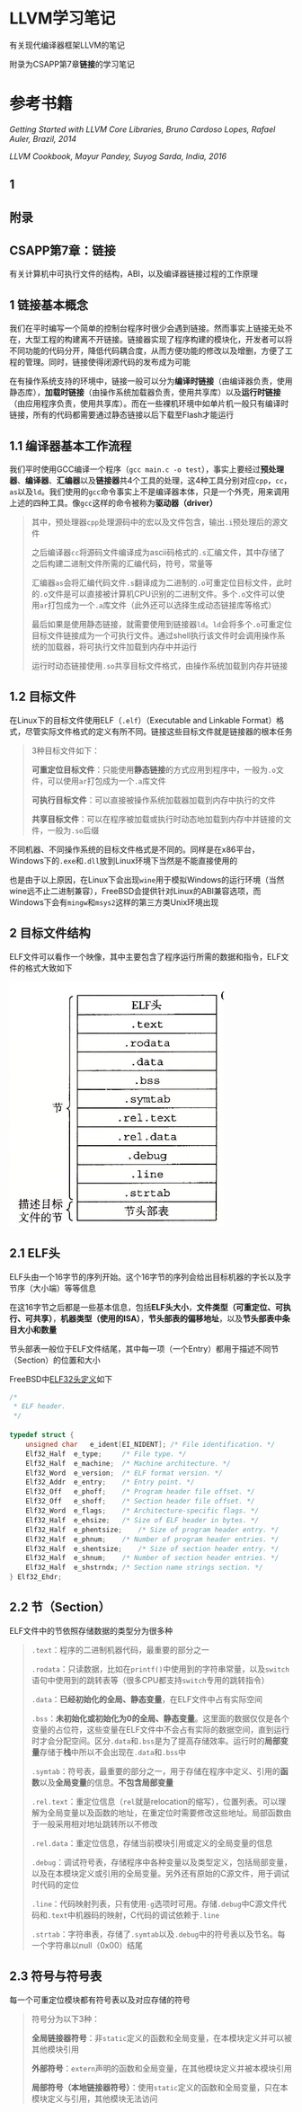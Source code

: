 # LLVM学习笔记

有关现代编译器框架LLVM的笔记

附录为CSAPP第7章**链接**的学习笔记

# 参考书籍

*Getting Started with LLVM Core Libraries, Bruno Cardoso Lopes, Rafael Auler, Brazil, 2014*

*LLVM Cookbook, Mayur Pandey, Suyog Sarda, India, 2016*


## 1 


## 附录

## CSAPP第7章：链接

有关计算机中可执行文件的结构，ABI，以及编译器链接过程的工作原理


## 1 链接基本概念

我们在平时编写一个简单的控制台程序时很少会遇到链接。然而事实上链接无处不在，大型工程的构建离不开链接。链接器实现了程序构建的模块化，开发者可以将不同功能的代码分开，降低代码耦合度，从而方便功能的修改以及增删，方便了工程的管理。同时，链接使得闭源代码的发布成为可能

在有操作系统支持的环境中，链接一般可以分为**编译时链接**（由编译器负责，使用静态库），**加载时链接**（由操作系统加载器负责，使用共享库）以及**运行时链接**（由应用程序负责，使用共享库）。而在一些裸机环境中如单片机一般只有编译时链接，所有的代码都需要通过静态链接以后下载至Flash才能运行


## 1.1 编译器基本工作流程

我们平时使用GCC编译一个程序（`gcc main.c -o test`），事实上要经过**预处理器**、**编译器**、**汇编器**以及**链接器**共4个工具的处理，这4种工具分别对应`cpp`，`cc`，`as`以及`ld`。我们使用的`gcc`命令事实上不是编译器本体，只是一个外壳，用来调用上述的四种工具。像`gcc`这样的命令被称为**驱动器（driver）**

> 其中，预处理器`cpp`处理源码中的宏以及文件包含，输出`.i`预处理后的源文件
>
> 之后编译器`cc`将源码文件编译成为ascii码格式的`.s`汇编文件，其中存储了之后构建二进制文件所需的汇编代码，符号，常量等
>
> 汇编器`as`会将汇编代码文件`.s`翻译成为二进制的`.o`可重定位目标文件，此时的`.o`文件是可以直接被计算机CPU识别的二进制文件。多个`.o`文件可以使用`ar`打包成为一个`.a`库文件（此外还可以选择生成动态链接库等格式）
>
> 最后如果是使用静态链接，就需要使用到链接器`ld`。`ld`会将多个`.o`可重定位目标文件链接成为一个可执行文件。通过shell执行该文件时会调用操作系统的加载器，将可执行文件加载到内存中并运行
>
> 运行时动态链接使用`.so`共享目标文件格式，由操作系统加载到内存并链接


## 1.2 目标文件

在Linux下的目标文件使用ELF（`.elf`）（Executable and Linkable Format）格式，尽管实际文件格式的定义有所不同。链接这些目标文件就是链接器的根本任务

> 3种目标文件如下：
>
> **可重定位目标文件**：只能使用**静态链接**的方式应用到程序中，一般为`.o`文件，可以使用`ar`打包成为一个`.a`库文件
>
> **可执行目标文件**：可以直接被操作系统加载器加载到内存中执行的文件
>
> **共享目标文件**：可以在程序被加载或执行时动态地加载到内存中并链接的文件，一般为`.so`后缀

不同机器、不同操作系统的目标文件格式是不同的。同样是在x86平台，Windows下的`.exe`和`.dll`放到Linux环境下当然是不能直接使用的

也是由于以上原因，在Linux下会出现`wine`用于模拟Windows的运行环境（当然wine远不止二进制兼容），FreeBSD会提供针对Linux的ABI兼容选项，而Windows下会有`mingw`和`msys2`这样的第三方类Unix环境出现


## 2 目标文件结构

ELF文件可以看作一个映像，其中主要包含了程序运行所需的数据和指令，ELF文件的格式大致如下

![](images/210731a001.png)


## 2.1 ELF头

ELF头由一个16字节的序列开始。这个16字节的序列会给出目标机器的字长以及字节序（大小端）等等信息

在这16字节之后都是一些基本信息，包括**ELF头大小**，**文件类型（可重定位、可执行、可共享）**，**机器类型（使用的ISA）**，**节头部表的偏移地址**，以及**节头部表中条目大小和数量**

节头部表一般位于ELF文件结尾，其中每一项（一个Entry）都用于描述不同节（Section）的位置和大小

FreeBSD中[ELF32头定义](https://cgit.freebsd.org/src/tree/sys/sys/elf32.h?h=stable/13)如下

```c
/*
 * ELF header.
 */

typedef struct {
	unsigned char	e_ident[EI_NIDENT];	/* File identification. */
	Elf32_Half	e_type;		/* File type. */
	Elf32_Half	e_machine;	/* Machine architecture. */
	Elf32_Word	e_version;	/* ELF format version. */
	Elf32_Addr	e_entry;	/* Entry point. */
	Elf32_Off	e_phoff;	/* Program header file offset. */
	Elf32_Off	e_shoff;	/* Section header file offset. */
	Elf32_Word	e_flags;	/* Architecture-specific flags. */
	Elf32_Half	e_ehsize;	/* Size of ELF header in bytes. */
	Elf32_Half	e_phentsize;	/* Size of program header entry. */
	Elf32_Half	e_phnum;	/* Number of program header entries. */
	Elf32_Half	e_shentsize;	/* Size of section header entry. */
	Elf32_Half	e_shnum;	/* Number of section header entries. */
	Elf32_Half	e_shstrndx;	/* Section name strings section. */
} Elf32_Ehdr;
```


## 2.2 节（Section）

ELF文件中的节依照存储数据的类型分为很多种

> `.text`：程序的二进制机器代码，最重要的部分之一
>
> `.rodata`：只读数据，比如在`printf()`中使用到的字符串常量，以及`switch`语句中使用到的跳转表等（很多CPU都支持`switch`专用的跳转指令）
>
> `.data`：**已经初始化的全局、静态变量**，在ELF文件中占有实际空间
>
> `.bss`：**未初始化或初始化为0的全局、静态变量**。这里面的数据仅仅是各个变量的占位符，这些变量在ELF文件中不会占有实际的数据空间，直到运行时才会分配空间。区分`.data`和`.bss`是为了提高存储效率。运行时的**局部变量**存储于**栈**中所以不会出现在`.data`和`.bss`中
>
> `.symtab`：符号表，最重要的部分之一，用于存储在程序中定义、引用的**函数**以及**全局变量**的信息。**不包含局部变量**
>
> `.rel.text`：重定位信息（`rel`就是relocation的缩写），位置列表。可以理解为全局变量以及函数的地址，在重定位时需要修改这些地址。局部函数由于一般采用相对地址跳转所以不修改
>
> `.rel.data`：重定位信息，存储当前模块引用或定义的全局变量的信息
>
> `.debug`：调试符号表，存储程序中各种变量以及类型定义，包括局部变量，以及在本模块定义或引用的全局变量。另外还有原始的C源文件，用于调试时代码的定位
>
> `.line`：代码映射列表，只有使用`-g`选项时可用。存储`.debug`中C源文件代码和`.text`中机器码的映射，C代码的调试依赖于`.line`
>
> `.strtab`：字符串表，存储了`.symtab`以及`.debug`中的符号表以及节名。每一个字符串以null（0x00）结尾


## 2.3 符号与符号表

每一个可重定位模块都有符号表以及对应存储的符号

> 符号分为以下3种：
>
> **全局链接器符号**：非`static`定义的函数和全局变量，在本模块定义并可以被其他模块引用
>
> **外部符号**：`extern`声明的函数和全局变量，在其他模块定义并被本模块引用
>
> **局部符号（本地链接器符号）**：使用`static`定义的函数和全局变量，只在本模块定义与引用，其他模块无法访问